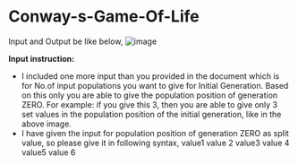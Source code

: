 # Conway-s-Game-Of-Life
Input and Output be like below,
![image](https://user-images.githubusercontent.com/102653482/160780376-624331a0-8c09-42f7-a8bc-91a757e624a0.png)

**Input instruction:**
* I included one more input than you provided in the document which is for No.of input populations you want to give for Initial Generation. Based on this only you are able to give the population position of generation ZERO.
    For example: if you give this 3, then you are able to give only 3 set values in the population position of the initial generation, like in the above image.
* I have given the input for population position of generation ZERO as split value, so please give it in following syntax,
    value1 <space> value  2 <enter>
    value3 <space> value  4 <enter>
    value5 <space> value  6 <enter>
